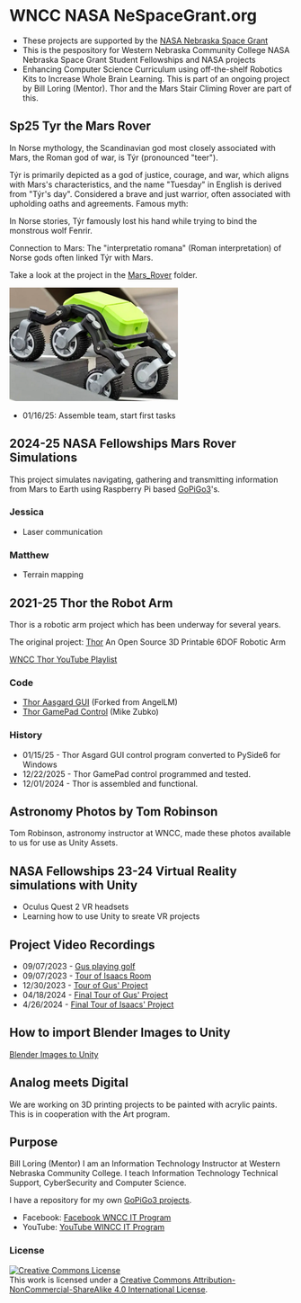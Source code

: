 # WNCC NASA NeSpaceGrant.org

- These projects are supported by the [NASA Nebraska Space Grant](https://www.nespacegrant.org)
- This is the pespository for Western Nebraska Community College NASA Nebraska Space Grant Student Fellowships and NASA projects
- Enhancing Computer Science Curriculum using off-the-shelf Robotics Kits to Increase Whole Brain Learning. This is part of an ongoing project by Bill Loring (Mentor). Thor and the Mars Stair Climing Rover are part of this.

## Sp25 Tyr the Mars Rover

In Norse mythology, the Scandinavian god most closely associated with Mars, the Roman god of war, is Týr (pronounced "teer").

Týr is primarily depicted as a god of justice, courage, and war, which aligns with Mars's characteristics, and the name "Tuesday" in English is derived from "Týr's day". Considered a brave and just warrior, often associated with upholding oaths and agreements.
Famous myth:

In Norse stories, Týr famously lost his hand while trying to bind the monstrous wolf Fenrir.

Connection to Mars: The "interpretatio romana" (Roman interpretation) of Norse gods often linked Týr with Mars.

Take a look at the project in the [Mars_Rover](/Mars_Rover/) folder.

![Mars Stair Climbing Rover](./img/rover.png)

- 01/16/25: Assemble team, start first tasks

## 2024-25 NASA Fellowships Mars Rover Simulations

This project simulates navigating, gathering and transmitting information from Mars to Earth using Raspberry Pi based [GoPiGo3](https://gopigo.io)'s.

### Jessica

- Laser communication

### Matthew

- Terrain mapping

## 2021-25 Thor the Robot Arm

Thor is a robotic arm project which has been underway for several years.

The original project: [Thor](http://thor.angel-lm.com) An Open Source 3D Printable 6DOF Robotic Arm

[WNCC Thor YouTube Playlist](https://www.youtube.com/playlist?list=PLR6oEuLJnHfhdkXqSacJznSHjEgodiWIl)

### Code

- [Thor Aasgard GUI](https://github.com/itinstructor/Asgard) (Forked from AngelLM)
- [Thor GamePad Control](https://github.com/mike0618/thor_gamepad_control) (Mike Zubko)

### History

- 01/15/25 - Thor Asgard GUI control program converted to PySide6 for Windows
- 12/22/2025 - Thor GamePad control programmed and tested.
- 12/01/2024 - Thor is assembled and functional.

## Astronomy Photos by Tom Robinson

Tom Robinson, astronomy instructor at WNCC, made these photos available to us for use as Unity Assets.

## NASA Fellowships 23-24 Virtual Reality simulations with Unity

- Oculus Quest 2 VR headsets
- Learning how to use Unity to sreate VR projects

## Project Video Recordings

- 09/07/2023 - [Gus playing golf](https://www.facebook.com/wnccitprogram)
- 09/07/2023 - [Tour of Isaacs Room](https://youtu.be/DU64BSgh7Vk)
- 12/30/2023 - [Tour of Gus' Project](https://youtu.be/7ac5SFJFNlk)
- 04/18/2024 - [Final Tour of Gus' Project](https://youtu.be/XbGXymeqCyg)
- 4/26/2024  - [Final Tour of Isaacs' Project](https://youtu.be/DVnvoxbtGCI)

## How to import Blender Images to Unity

[Blender Images to Unity](https://www.youtube.com/watch?v=yloupOUjMOA)

## Analog meets Digital

We are working on 3D printing projects to be painted with acrylic paints. This is in cooperation with the Art program.

## Purpose

Bill Loring (Mentor) I am an Information Technology Instructor at Western Nebraska Community College. I teach Information Technology Technical Support, CyberSecurity and Computer Science.

I have a repository for my own [GoPiGo3 projects](https://github.com/itinstructor/GoPiGo3).

- Facebook: [Facebook WNCC IT Program](https://www.facebook.com/wnccitprogram/)
- YouTube: [YouTube WINCC IT Program](https://www.youtube.com/@williamloringitinstructor)

### License

<a rel="license" href="http://creativecommons.org/licenses/by-nc-sa/4.0/"><img alt="Creative Commons License" style="border-width:0" src="https://i.creativecommons.org/l/by-nc-sa/4.0/88x31.png" /></a><br />This work is licensed under a <a rel="license" href="http://creativecommons.org/licenses/by-nc-sa/4.0/">Creative Commons Attribution-NonCommercial-ShareAlike 4.0 International License</a>.
